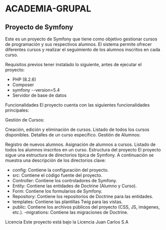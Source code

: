 # ACADEMIA-GRUPAL

## Proyecto de Symfony 
Este es un proyecto de Symfony que tiene como objetivo gestionar cursos de programación y sus respectivos alumnos. El sistema permite ofrecer diferentes cursos y realizar el seguimiento de los alumnos inscritos en cada curso.

Requisitos previos
tener instalado lo siguiente, antes de ejecutar el proyecto:

- PHP (8.2.6)
- Composer
- symfony --version=5.4
- Servidor de base de datos

Funcionalidades
El proyecto cuenta con las siguientes funcionalidades principales:

Gestión de Cursos:

Creación, edición y eliminación de cursos.
Listado de todos los cursos disponibles.
Detalles de un curso específico.
Gestión de Alumnos:

Registro de nuevos alumnos.
Asignación de alumnos a cursos.
Listado de todos los alumnos inscritos en un curso.
Estructura del proyecto
El proyecto sigue una estructura de directorios típica de Symfony. A continuación se muestra una descripción de los directorios clave:

- config: Contiene la configuración del proyecto.
- src: Contiene el código fuente del proyecto.
- Controller: Contiene los controladores de Symfony.
- Entity: Contiene las entidades de Doctrine (Alumno y Curso).
- Form: Contiene los formularios de Symfony.
- Repository: Contiene los repositorios de Doctrine para las entidades.
- templates: Contiene las plantillas Twig para las vistas.
- public: Contiene los archivos públicos del proyecto (CSS, JS, imágenes, etc.).
 -migrations: Contiene las migraciones de Doctrine.

Licencia
Este proyecto está bajo la Licencia Juan Carlos S.A


 
